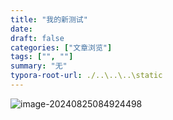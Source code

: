 ```yaml
---
title: "我的新测试"
date: 
draft: false
categories: ["文章浏览"]
tags: ["", ""]
summary: "无"
typora-root-url: ./..\..\..\static
---
```


![image-20240825084924498](/images/image-20240825084924498.png)
